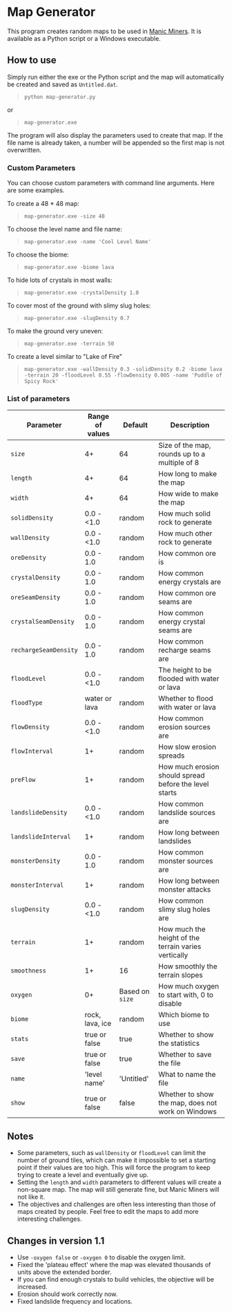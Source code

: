 # Map Generator

This program creates random maps to be used in [Manic Miners](https://manicminers.baraklava.com/).  It is available as a Python script or a Windows executable.

## How to use

Simply run either the exe or the Python script and the map will automatically be created and saved as `Untitled.dat`.

> `python map-generator.py`

or

> `map-generator.exe`

The program will also display the parameters used to create that map.  If the file name is already taken, a number will be appended so the first map is not overwritten.

### Custom Parameters

You can choose custom parameters with command line arguments.  Here are some examples.

To create a 48 * 48 map:
> `map-generator.exe -size 48`

To choose the level name and file name:
> `map-generator.exe -name 'Cool Level Name'`

To choose the biome:
> `map-generator.exe -biome lava`

To hide lots of crystals in most walls:
> `map-generator.exe -crystalDensity 1.0`

To cover most of the ground with slimy slug holes:
> `map-generator.exe -slugDensity 0.7`

To make the ground very uneven:
> `map-generator.exe -terrain 50`

To create a level similar to "Lake of Fire"
> `map-generator.exe -wallDensity 0.3 -solidDensity 0.2 -biome lava -terrain 20 -floodLevel 0.55 -flowDensity 0.005 -name 'Puddle of Spicy Rock'`

### List of parameters
| Parameter | Range of values | Default | Description |
|-|-|-|-|
| `size` | 4+ | 64 | Size of the map, rounds up to a multiple of 8
| `length` | 4+ | 64 | How long to make the map
| `width` | 4+ | 64 | How wide to make the map
| `solidDensity` | 0.0 - <1.0 | random | How much solid rock to generate
| `wallDensity` | 0.0 - <1.0 | random | How much other rock to generate
| `oreDensity` | 0.0 - 1.0 | random | How common ore is
| `crystalDensity` | 0.0 - 1.0 | random | How common energy crystals are
| `oreSeamDensity` | 0.0 - 1.0 | random | How common ore seams are
| `crystalSeamDensity` | 0.0 - 1.0 | random | How common energy crystal seams are
| `rechargeSeamDensity` | 0.0 - 1.0 | random | How common recharge seams are
| `floodLevel` | 0.0 - <1.0 | random | The height to be flooded with water or lava
| `floodType` | water or lava | random | Whether to flood with water or lava
| `flowDensity` | 0.0 - <1.0 | random | How common erosion sources are
| `flowInterval` | 1+ | random | How slow erosion spreads
| `preFlow` | 1+ | random | How much erosion should spread before the level starts
| `landslideDensity` | 0.0 - <1.0 | random | How common landslide sources are
| `landslideInterval` | 1+ | random | How long between landslides
| `monsterDensity` | 0.0 - 1.0 | random | How common monster sources are
| `monsterInterval` | 1+ | random | How long between monster attacks
| `slugDensity` | 0.0 - <1.0 | random | How common slimy slug holes are
| `terrain` | 1+ | random | How much the height of the terrain varies vertically
| `smoothness` | 1+ | 16 | How smoothly the terrain slopes
| `oxygen` | 0+ | Based on `size` | How much oxygen to start with, 0 to disable
| `biome` | rock, lava, ice | random | Which biome to use
| `stats` | true or false | true | Whether to show the statistics
| `save` | true or false | true | Whether to save the file
| `name` | 'level name' | 'Untitled' | What to name the file
| `show` | true or false | false | Whether to show the map, does not work on Windows

## Notes

- Some parameters, such as `wallDensity` or `floodLevel` can limit the number of ground tiles, which can make it impossible to set a starting point if their values are too high.  This will force the program to keep trying to create a level and eventually give up.
- Setting the `length` and `width` parameters to different values will create a non-square map.  The map will still generate fine, but Manic Miners will not like it.
- The objectives and challenges are often less interesting than those of maps created by people.  Feel free to edit the maps to add more interesting challenges.

## Changes in version 1.1

- Use `-oxygen false` or `-oxygen 0` to disable the oxygen limit.
- Fixed the 'plateau effect' where the map was elevated thousands of units above the extended border.
- If you can find enough crystals to build vehicles, the objective will be increased.
- Erosion should work correctly now.
- Fixed landslide frequency and locations.
